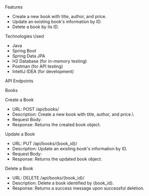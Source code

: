﻿Features

* Create a new book with title, author, and price.
* Update an existing book's information by ID.
* Delete a book by its ID.

Technologies Used

* Java
* Spring Boot
* Spring Data JPA
* H2 Database (for in-memory testing)
* Postman (for API testing)
* IntelliJ IDEA (for development)

API Endpoints

Books

Create a Book

* URL: POST /api/books/
* Description: Create a new book with title, author, and price.\\
* Request Body:
* Response: Returns the created book object.

Update a Book

* URL: PUT /api/books/{book\_id}/
* Description: Update an existing book's information by ID.
* Request Body:
* Response: Returns the updated book object.

Delete a Book

* URL: DELETE /api/books/{book\_id}/
* Description: Delete a book identified by {book\_id}.
* Response: Returns a success message upon successful deletion.


